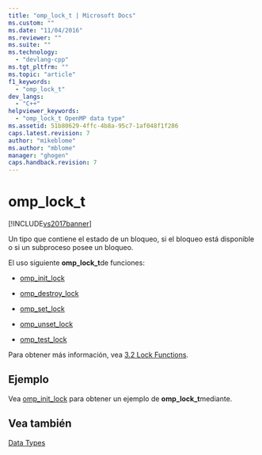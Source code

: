 ```yaml
---
title: "omp_lock_t | Microsoft Docs"
ms.custom: ""
ms.date: "11/04/2016"
ms.reviewer: ""
ms.suite: ""
ms.technology: 
  - "devlang-cpp"
ms.tgt_pltfrm: ""
ms.topic: "article"
f1_keywords: 
  - "omp_lock_t"
dev_langs: 
  - "C++"
helpviewer_keywords: 
  - "omp_lock_t OpenMP data type"
ms.assetid: 51b80629-4ffc-4b8a-95c7-1af048f1f286
caps.latest.revision: 7
author: "mikeblome"
ms.author: "mblome"
manager: "ghogen"
caps.handback.revision: 7
---
```

# omp_lock_t
[!INCLUDE[vs2017banner](../../../assembler/inline/includes/vs2017banner.md)]

Un tipo que contiene el estado de un bloqueo, si el bloqueo está disponible o si un subproceso posee un bloqueo.  
  
 El uso siguiente **omp\_lock\_t**de funciones:  
  
-   [omp\_init\_lock](../../../parallel/openmp/reference/omp-init-lock.md)  
  
-   [omp\_destroy\_lock](../../../parallel/openmp/reference/omp-destroy-lock.md)  
  
-   [omp\_set\_lock](../../../parallel/openmp/reference/omp-set-lock.md)  
  
-   [omp\_unset\_lock](../../../parallel/openmp/reference/omp-unset-lock.md)  
  
-   [omp\_test\_lock](../../../parallel/openmp/reference/omp-test-lock.md)  
  
 Para obtener más información, vea [3.2 Lock Functions](../../../parallel/openmp/3-2-lock-functions.md).  
  
## Ejemplo  
 Vea [omp\_init\_lock](../../../parallel/openmp/reference/omp-init-lock.md) para obtener un ejemplo de **omp\_lock\_t**mediante.  
  
## Vea también  
 [Data Types](../../../parallel/openmp/reference/openmp-data-types.md)